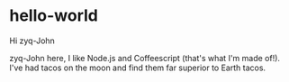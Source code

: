 # hello-world

Hi zyq-John

zyq-John here, I like Node.js and Coffeescript (that's what I'm made of!).
I've had tacos on the moon and find them far superior to Earth tacos.
